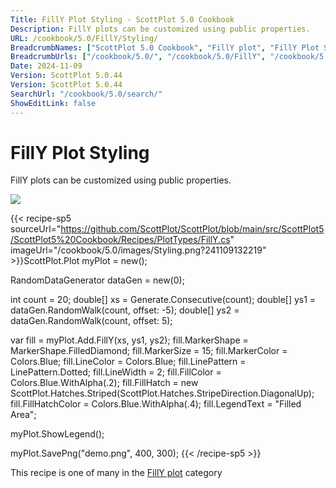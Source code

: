 ```yaml
---
Title: FillY Plot Styling - ScottPlot 5.0 Cookbook
Description: FillY plots can be customized using public properties.
URL: /cookbook/5.0/FillY/Styling/
BreadcrumbNames: ["ScottPlot 5.0 Cookbook", "FillY plot", "FillY Plot Styling"]
BreadcrumbUrls: ["/cookbook/5.0/", "/cookbook/5.0/FillY", "/cookbook/5.0/FillY/Styling"]
Date: 2024-11-09
Version: ScottPlot 5.0.44
Version: ScottPlot 5.0.44
SearchUrl: "/cookbook/5.0/search/"
ShowEditLink: false
---
```



<div class='d-flex align-items-center mt-5'>
<h1 class='me-2 text-dark my-0 border-0'>FillY Plot Styling</h1>
</div>

FillY plots can be customized using public properties.

[![](/cookbook/5.0/images/Styling.png?241109132219)](/cookbook/5.0/images/Styling.png?241109132219)

{{< recipe-sp5 sourceUrl="https://github.com/ScottPlot/ScottPlot/blob/main/src/ScottPlot5/ScottPlot5%20Cookbook/Recipes/PlotTypes/FillY.cs" imageUrl="/cookbook/5.0/images/Styling.png?241109132219" >}}ScottPlot.Plot myPlot = new();

RandomDataGenerator dataGen = new(0);

int count = 20;
double[] xs = Generate.Consecutive(count);
double[] ys1 = dataGen.RandomWalk(count, offset: -5);
double[] ys2 = dataGen.RandomWalk(count, offset: 5);

var fill = myPlot.Add.FillY(xs, ys1, ys2);
fill.MarkerShape = MarkerShape.FilledDiamond;
fill.MarkerSize = 15;
fill.MarkerColor = Colors.Blue;
fill.LineColor = Colors.Blue;
fill.LinePattern = LinePattern.Dotted;
fill.LineWidth = 2;
fill.FillColor = Colors.Blue.WithAlpha(.2);
fill.FillHatch = new ScottPlot.Hatches.Striped(ScottPlot.Hatches.StripeDirection.DiagonalUp);
fill.FillHatchColor = Colors.Blue.WithAlpha(.4);
fill.LegendText = "Filled Area";

myPlot.ShowLegend();

myPlot.SavePng("demo.png", 400, 300);
{{< /recipe-sp5 >}}

<div class='my-5 text-center'>This recipe is one of many in the <a href='/cookbook/5.0/FillY'>FillY plot</a> category</div>


